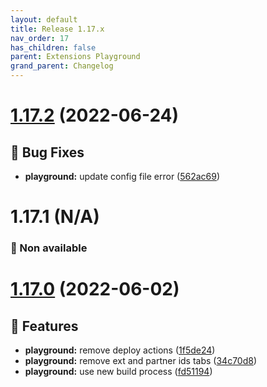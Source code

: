 ```yaml
---
layout: default
title: Release 1.17.x
nav_order: 17
has_children: false
parent: Extensions Playground
grand_parent: Changelog
---
```


# [1.17.2](https://github.com/lumapps/lumapps-extensions-playground/compare/v1.17.1...v1.17.2) (2022-06-24)

## 🐛 Bug Fixes

- **playground:** update config file error ([562ac69](https://github.com/lumapps/lumapps-extensions-playground/commit/562ac690a2c241fd70fcdac0996abe5da495d0f6))

# 1.17.1 (N/A)

### 🪹 Non available

# [1.17.0](https://github.com/lumapps/lumapps-extensions-playground/compare/v1.16.0...v1.17.0) (2022-06-02)

## 🚀 Features

- **playground:** remove deploy actions ([1f5de24](https://github.com/lumapps/lumapps-extensions-playground/commit/1f5de24a60989c0b831e0c1a1f0ddaf8dea6adc4))
- **playground:** remove ext and partner ids tabs ([34c70d8](https://github.com/lumapps/lumapps-extensions-playground/commit/34c70d8f107aece903b8e345608ca6197a0a3ecd))
- **playground:** use new build process ([fd51194](https://github.com/lumapps/lumapps-extensions-playground/commit/fd51194ea7b2fafe71d94a6012bbafd167c96d3b))
